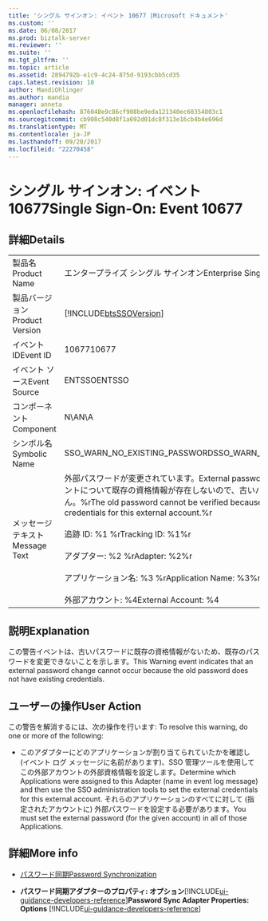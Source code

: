 ```yaml
---
title: 'シングル サインオン: イベント 10677 |Microsoft ドキュメント'
ms.custom: ''
ms.date: 06/08/2017
ms.prod: biztalk-server
ms.reviewer: ''
ms.suite: ''
ms.tgt_pltfrm: ''
ms.topic: article
ms.assetid: 2894792b-e1c9-4c24-875d-9193cbb5cd35
caps.latest.revision: 10
author: MandiOhlinger
ms.author: mandia
manager: anneta
ms.openlocfilehash: 876048e9c86cf908be9eda121340ec60354803c1
ms.sourcegitcommit: cb908c540d8f1a692d01dc8f313e16cb4b4e696d
ms.translationtype: MT
ms.contentlocale: ja-JP
ms.lasthandoff: 09/20/2017
ms.locfileid: "22270458"
---
```

# <a name="single-sign-on-event-10677"></a><span data-ttu-id="77481-102">シングル サインオン: イベント 10677</span><span class="sxs-lookup"><span data-stu-id="77481-102">Single Sign-On: Event 10677</span></span>
## <a name="details"></a><span data-ttu-id="77481-103">詳細</span><span class="sxs-lookup"><span data-stu-id="77481-103">Details</span></span>  
  
|||  
|-|-|  
|<span data-ttu-id="77481-104">製品名</span><span class="sxs-lookup"><span data-stu-id="77481-104">Product Name</span></span>|<span data-ttu-id="77481-105">エンタープライズ シングル サインオン</span><span class="sxs-lookup"><span data-stu-id="77481-105">Enterprise Single Sign-On</span></span>|  
|<span data-ttu-id="77481-106">製品バージョン</span><span class="sxs-lookup"><span data-stu-id="77481-106">Product Version</span></span>|[!INCLUDE[btsSSOVersion](../includes/btsssoversion-md.md)]|  
|<span data-ttu-id="77481-107">イベント ID</span><span class="sxs-lookup"><span data-stu-id="77481-107">Event ID</span></span>|<span data-ttu-id="77481-108">10677</span><span class="sxs-lookup"><span data-stu-id="77481-108">10677</span></span>|  
|<span data-ttu-id="77481-109">イベント ソース</span><span class="sxs-lookup"><span data-stu-id="77481-109">Event Source</span></span>|<span data-ttu-id="77481-110">ENTSSO</span><span class="sxs-lookup"><span data-stu-id="77481-110">ENTSSO</span></span>|  
|<span data-ttu-id="77481-111">コンポーネント</span><span class="sxs-lookup"><span data-stu-id="77481-111">Component</span></span>|<span data-ttu-id="77481-112">N\A</span><span class="sxs-lookup"><span data-stu-id="77481-112">N\A</span></span>|  
|<span data-ttu-id="77481-113">シンボル名</span><span class="sxs-lookup"><span data-stu-id="77481-113">Symbolic Name</span></span>|<span data-ttu-id="77481-114">SSO_WARN_NO_EXISTING_PASSWORD</span><span class="sxs-lookup"><span data-stu-id="77481-114">SSO_WARN_NO_EXISTING_PASSWORD</span></span>|  
|<span data-ttu-id="77481-115">メッセージ テキスト</span><span class="sxs-lookup"><span data-stu-id="77481-115">Message Text</span></span>|<span data-ttu-id="77481-116">外部パスワードが変更されています。</span><span class="sxs-lookup"><span data-stu-id="77481-116">External password change.</span></span> <span data-ttu-id="77481-117">この外部アカウントについて既存の資格情報が存在しないので、古いパスワードを検証できません。%r</span><span class="sxs-lookup"><span data-stu-id="77481-117">The old password cannot be verified because there are no existing credentials for this external account.%r</span></span><br /><br /> <span data-ttu-id="77481-118">追跡 ID: %1 %r</span><span class="sxs-lookup"><span data-stu-id="77481-118">Tracking ID: %1%r</span></span><br /><br /> <span data-ttu-id="77481-119">アダプター: %2 %r</span><span class="sxs-lookup"><span data-stu-id="77481-119">Adapter: %2%r</span></span><br /><br /> <span data-ttu-id="77481-120">アプリケーション名: %3 %r</span><span class="sxs-lookup"><span data-stu-id="77481-120">Application Name: %3%r</span></span><br /><br /> <span data-ttu-id="77481-121">外部アカウント: %4</span><span class="sxs-lookup"><span data-stu-id="77481-121">External Account: %4</span></span>|  
  
## <a name="explanation"></a><span data-ttu-id="77481-122">説明</span><span class="sxs-lookup"><span data-stu-id="77481-122">Explanation</span></span>  
 <span data-ttu-id="77481-123">この警告イベントは、古いパスワードに既存の資格情報がないため、既存のパスワードを変更できないことを示します。</span><span class="sxs-lookup"><span data-stu-id="77481-123">This Warning event indicates that an external password change cannot occur because the old password does not have existing credentials.</span></span>  
  
## <a name="user-action"></a><span data-ttu-id="77481-124">ユーザーの操作</span><span class="sxs-lookup"><span data-stu-id="77481-124">User Action</span></span>  
 <span data-ttu-id="77481-125">この警告を解消するには、次の操作を行います: </span><span class="sxs-lookup"><span data-stu-id="77481-125">To resolve this warning, do one or more of the following:</span></span>  
  
-   <span data-ttu-id="77481-126">このアダプターにどのアプリケーションが割り当てられていたかを確認し (イベント ログ メッセージに名前があります)、SSO 管理ツールを使用してこの外部アカウントの外部資格情報を設定します。</span><span class="sxs-lookup"><span data-stu-id="77481-126">Determine which Applications were assigned to this Adapter (name in event log message) and then use the SSO administration tools to set the external credentials for this external account.</span></span> <span data-ttu-id="77481-127">それらのアプリケーションのすべてに対して (指定されたアカウントに) 外部パスワードを設定する必要があります。</span><span class="sxs-lookup"><span data-stu-id="77481-127">You must set the external password (for the given account) in all of those Applications.</span></span>  
  
## <a name="more-info"></a><span data-ttu-id="77481-128">詳細</span><span class="sxs-lookup"><span data-stu-id="77481-128">More info</span></span>
  
-   [<span data-ttu-id="77481-129">パスワード同期</span><span class="sxs-lookup"><span data-stu-id="77481-129">Password Synchronization</span></span>](../core/password-synchronization2.md)  
  
-   <span data-ttu-id="77481-130">**パスワード同期アダプターのプロパティ: オプション**[!INCLUDE[ui-guidance-developers-reference](../includes/ui-guidance-developers-reference.md)]</span><span class="sxs-lookup"><span data-stu-id="77481-130">**Password Sync Adapter Properties: Options** [!INCLUDE[ui-guidance-developers-reference](../includes/ui-guidance-developers-reference.md)]</span></span>